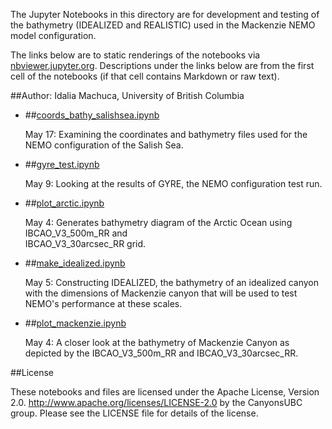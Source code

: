 The Jupyter Notebooks in this directory are for development and testing of
the bathymetry (IDEALIZED and REALISTIC) used in the Mackenzie NEMO model configuration.

The links below are to static renderings of the notebooks via
[nbviewer.jupyter.org](http://nbviewer.jupyter.org/).
Descriptions under the links below are from the first cell of the notebooks
(if that cell contains Markdown or raw text).

##Author: Idalia Machuca, University of British Columbia

* ##[coords_bathy_salishsea.ipynb](http://nbviewer.jupyter.org/urls/bitbucket.org/CanyonsUBC/mackenzie_canyon/raw/tip/bathymetry/notebooks/coords_bathy_salishsea.ipynb)  
    
    May 17: Examining the coordinates and bathymetry files used for the NEMO configuration of the Salish Sea.  

* ##[gyre_test.ipynb](http://nbviewer.jupyter.org/urls/bitbucket.org/CanyonsUBC/mackenzie_canyon/raw/tip/bathymetry/notebooks/gyre_test.ipynb)  
    
    May 9: Looking at the results of GYRE, the NEMO configuration test run.  

* ##[plot_arctic.ipynb](http://nbviewer.jupyter.org/urls/bitbucket.org/CanyonsUBC/mackenzie_canyon/raw/tip/bathymetry/notebooks/plot_arctic.ipynb)  
    
    May 4: Generates bathymetry diagram of the Arctic Ocean using IBCAO_V3_500m_RR and   
    IBCAO_V3_30arcsec_RR grid.  

* ##[make_idealized.ipynb](http://nbviewer.jupyter.org/urls/bitbucket.org/CanyonsUBC/mackenzie_canyon/raw/tip/bathymetry/notebooks/make_idealized.ipynb)  
    
    May 5: Constructing IDEALIZED, the bathymetry of an idealized canyon with the dimensions of Mackenzie canyon that will be used to test NEMO's performance at these scales.  

* ##[plot_mackenzie.ipynb](http://nbviewer.jupyter.org/urls/bitbucket.org/CanyonsUBC/mackenzie_canyon/raw/tip/bathymetry/notebooks/plot_mackenzie.ipynb)  
    
    May 4: A closer look at the bathymetry of Mackenzie Canyon as depicted by the IBCAO_V3_500m_RR and IBCAO_V3_30arcsec_RR.  


##License

These notebooks and files are licensed under the Apache License, Version 2.0.
http://www.apache.org/licenses/LICENSE-2.0 by the CanyonsUBC group.
Please see the LICENSE file for details of the license.
